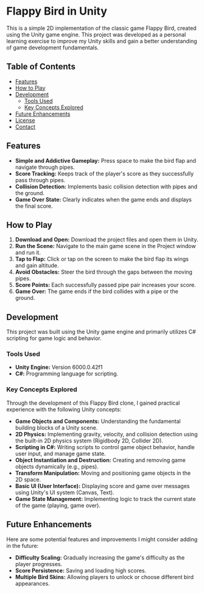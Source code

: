 # Flappy Bird in Unity

This is a simple 2D implementation of the classic game Flappy Bird, created using the Unity game engine. This project was developed as a personal learning exercise to improve my Unity skills and gain a better understanding of game development fundamentals.

## Table of Contents

* [Features](#features)
* [How to Play](#how-to-play)
* [Development](#development)
    * [Tools Used](#tools-used)
    * [Key Concepts Explored](#key-concepts-explored)
* [Future Enhancements](#future-enhancements)
* [License](#license)
* [Contact](#contact)

## Features

* **Simple and Addictive Gameplay:** Press space to make the bird flap and navigate through pipes.
* **Score Tracking:** Keeps track of the player's score as they successfully pass through pipes.
* **Collision Detection:** Implements basic collision detection with pipes and the ground.
* **Game Over State:** Clearly indicates when the game ends and displays the final score.

## How to Play

1.  **Download and Open:** Download the project files and open them in Unity.
2.  **Run the Scene:** Navigate to the main game scene in the Project window and run it.
3.  **Tap to Flap:** Click or tap on the screen to make the bird flap its wings and gain altitude.
4.  **Avoid Obstacles:** Steer the bird through the gaps between the moving pipes.
5.  **Score Points:** Each successfully passed pipe pair increases your score.
6.  **Game Over:** The game ends if the bird collides with a pipe or the ground.

## Development

This project was built using the Unity game engine and primarily utilizes C# scripting for game logic and behavior.

### Tools Used

* **Unity Engine:** Version 6000.0.42f1
* **C#:** Programming language for scripting.

### Key Concepts Explored

Through the development of this Flappy Bird clone, I gained practical experience with the following Unity concepts:

* **Game Objects and Components:** Understanding the fundamental building blocks of a Unity scene.
* **2D Physics:** Implementing gravity, velocity, and collision detection using the built-in 2D physics system (Rigidbody 2D, Collider 2D).
* **Scripting in C#:** Writing scripts to control game object behavior, handle user input, and manage game state.
* **Object Instantiation and Destruction:** Creating and removing game objects dynamically (e.g., pipes).
* **Transform Manipulation:** Moving and positioning game objects in the 2D space.
* **Basic UI (User Interface):** Displaying score and game over messages using Unity's UI system (Canvas, Text).
* **Game State Management:** Implementing logic to track the current state of the game (playing, game over).

## Future Enhancements

Here are some potential features and improvements I might consider adding in the future:

* **Difficulty Scaling:** Gradually increasing the game's difficulty as the player progresses.
* **Score Persistence:** Saving and loading high scores.
* **Multiple Bird Skins:** Allowing players to unlock or choose different bird appearances.